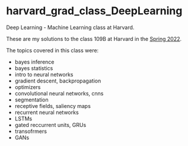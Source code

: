 # harvard_grad_class_DeepLearning


Deep Learning - Machine Learning class at Harvard. 

These are my solutions to the class 109B at Harvard in the [Spring 2022](https://harvard-iacs.github.io/2022-CS109B/pages/schedule.html).

The topics covered in this class were: 

- bayes inference
- bayes statistics
- intro to neural networks
- gradient descent, backpropagation
- optimizers
- convolutional neural networks, cnns
- segmentation
- receptive fields, saliency maps
- recurrent neural networks
- LSTMs
- gated reccurrent units, GRUs
- transofrmers
- GANs

















